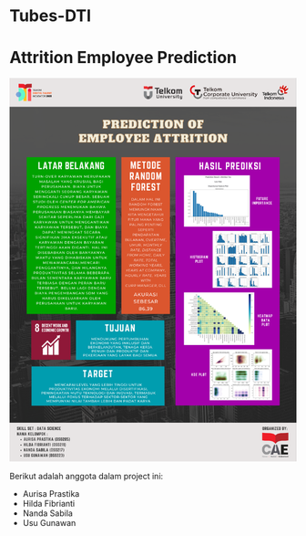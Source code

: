 # Tubes-DTI
# Attrition Employee Prediction

![Project Poster](/gambar/1608313587809.png "Project Poster")


Berikut adalah anggota dalam project ini:

- Aurisa Prastika
- Hilda Fibrianti
- Nanda Sabila
- Usu Gunawan
